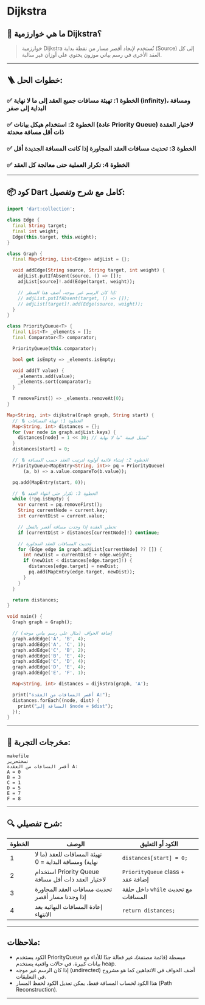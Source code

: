 # Dijkstra

## 🧠 ما هي خوارزمية Dijkstra؟

> خوارزمية Dijkstra تُستخدم لإيجاد أقصر مسار من نقطة بداية (Source) إلى كل العقد الأخرى في رسم بياني موزون يحتوي على أوزان غير سالبة.
> 

---

## 🪜 خطوات الحل:

### ✅ الخطوة 1: تهيئة مسافات جميع العقد إلى ما لا نهاية (infinity)، ومسافة البداية إلى صفر

### ✅ الخطوة 2: استخدام هيكل بيانات (عادة **Priority Queue**) لاختيار العقدة ذات أقل مسافة محدثة

### ✅ الخطوة 3: تحديث مسافات العقد المجاورة إذا كانت المسافة الجديدة أقل

### ✅ الخطوة 4: تكرار العملية حتى معالجة كل العقد

---

## 📦 كود Dart كامل مع شرح وتفصيل:

```dart
import 'dart:collection';

class Edge {
  final String target;
  final int weight;
  Edge(this.target, this.weight);
}

class Graph {
  final Map<String, List<Edge>> adjList = {};

  void addEdge(String source, String target, int weight) {
    adjList.putIfAbsent(source, () => []);
    adjList[source]!.add(Edge(target, weight));

    // إذا كان الرسم غير موجه، أضف هذا السطر:
    // adjList.putIfAbsent(target, () => []);
    // adjList[target]!.add(Edge(source, weight));
  }
}

class PriorityQueue<T> {
  final List<T> _elements = [];
  final Comparator<T> comparator;

  PriorityQueue(this.comparator);

  bool get isEmpty => _elements.isEmpty;

  void add(T value) {
    _elements.add(value);
    _elements.sort(comparator);
  }

  T removeFirst() => _elements.removeAt(0);
}

Map<String, int> dijkstra(Graph graph, String start) {
  // 🪜 الخطوة 1: تهيئة المسافات
  Map<String, int> distances = {};
  for (var node in graph.adjList.keys) {
    distances[node] = 1 << 30; // تمثيل قيمة "ما لا نهاية"
  }
  distances[start] = 0;

  // 🪜 الخطوة 2: إنشاء قائمة أولوية لترتيب العقد حسب المسافة
  PriorityQueue<MapEntry<String, int>> pq = PriorityQueue(
      (a, b) => a.value.compareTo(b.value));

  pq.add(MapEntry(start, 0));

  // 🪜 الخطوة 3: تكرار حتى انتهاء العقد
  while (!pq.isEmpty) {
    var current = pq.removeFirst();
    String currentNode = current.key;
    int currentDist = current.value;

    // تخطي العقدة إذا وجدت مسافة أقصر بالفعل
    if (currentDist > distances[currentNode]!) continue;

    // تحديث المسافات للعقد المجاورة
    for (Edge edge in graph.adjList[currentNode] ?? []) {
      int newDist = currentDist + edge.weight;
      if (newDist < distances[edge.target]!) {
        distances[edge.target] = newDist;
        pq.add(MapEntry(edge.target, newDist));
      }
    }
  }

  return distances;
}

void main() {
  Graph graph = Graph();

  // إضافة الحواف (مثال على رسم بياني موجه)
  graph.addEdge('A', 'B', 4);
  graph.addEdge('A', 'C', 1);
  graph.addEdge('C', 'B', 2);
  graph.addEdge('B', 'E', 4);
  graph.addEdge('C', 'D', 4);
  graph.addEdge('D', 'E', 4);
  graph.addEdge('E', 'F', 1);

  Map<String, int> distances = dijkstra(graph, 'A');

  print("أقصر المسافات من العقدة A:");
  distances.forEach((node, dist) {
    print("المسافة إلى $node = $dist");
  });
}

```

---

## 🧪 مخرجات التجربة:

```
makefile
نسختحرير
أقصر المسافات من العقدة A:
A = 0
B = 3
C = 1
D = 5
E = 7
F = 8

```

---

## 🔍 شرح تفصيلي:

| الخطوة | الوصف | الكود أو التعليق |
| --- | --- | --- |
| 1 | تهيئة المسافات للعقد (ما لا نهاية) ومسافة البداية = 0 | `distances[start] = 0;` |
| 2 | استخدام Priority Queue لاختيار العقد ذات أقل مسافة | `PriorityQueue` class + إضافة عقد |
| 3 | تحديث مسافات العقد المجاورة إذا وجدنا مسار أقصر | داخل حلقة `while` مع تحديث المسافات |
| 4 | إعادة المسافات النهائية بعد الانتهاء | `return distances;` |

---

## ملاحظات:

- الكود يستخدم PriorityQueue مبسطة (قائمة مصنفة)، غير فعالة جدًا للأداء مع بيانات كبيرة، في حالات واقعية يستخدم heap.
- إذا كان الرسم غير موجه (undirected) أضف الحواف في الاتجاهين كما هو مشروح في التعليقات.
- هذا الكود لحساب المسافة فقط، يمكن تعديل الكود لحفظ المسار (Path Reconstruction).

---